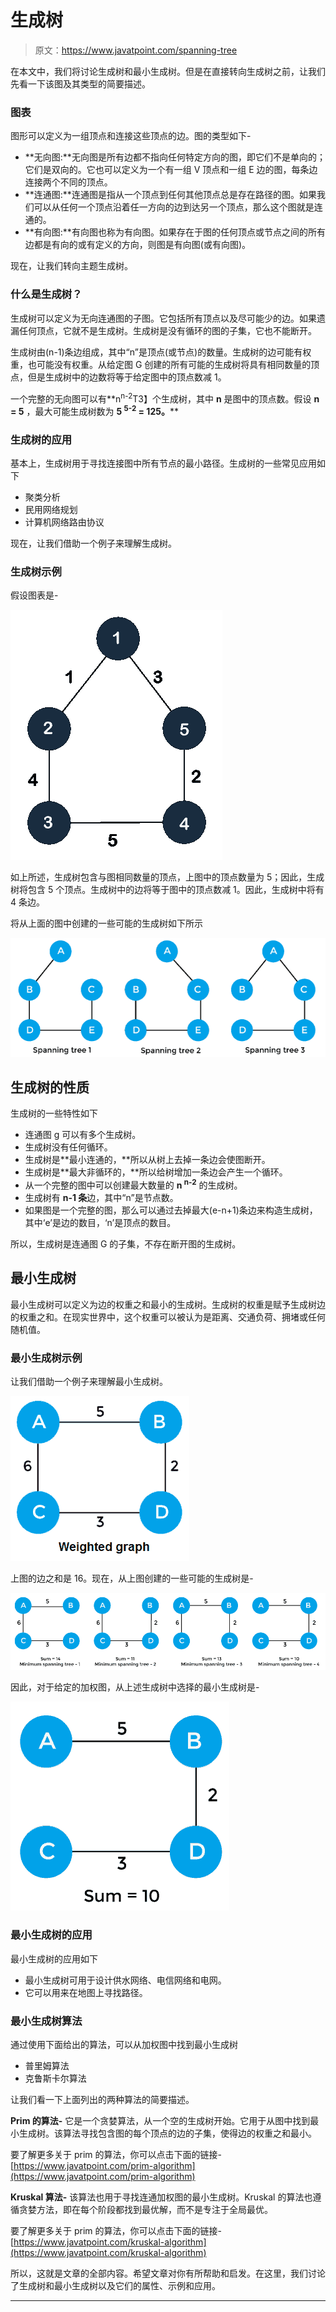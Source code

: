 # 生成树

> 原文：<https://www.javatpoint.com/spanning-tree>

在本文中，我们将讨论生成树和最小生成树。但是在直接转向生成树之前，让我们先看一下该图及其类型的简要描述。

### 图表

图形可以定义为一组顶点和连接这些顶点的边。图的类型如下-

*   **无向图:**无向图是所有边都不指向任何特定方向的图，即它们不是单向的；它们是双向的。它也可以定义为一个有一组 V 顶点和一组 E 边的图，每条边连接两个不同的顶点。
*   **连通图:**连通图是指从一个顶点到任何其他顶点总是存在路径的图。如果我们可以从任何一个顶点沿着任一方向的边到达另一个顶点，那么这个图就是连通的。
*   **有向图:**有向图也称为有向图。如果存在于图的任何顶点或节点之间的所有边都是有向的或有定义的方向，则图是有向图(或有向图)。

现在，让我们转向主题生成树。

### 什么是生成树？

生成树可以定义为无向连通图的子图。它包括所有顶点以及尽可能少的边。如果遗漏任何顶点，它就不是生成树。生成树是没有循环的图的子集，它也不能断开。

生成树由(n-1)条边组成，其中“n”是顶点(或节点)的数量。生成树的边可能有权重，也可能没有权重。从给定图 G 创建的所有可能的生成树将具有相同数量的顶点，但是生成树中的边数将等于给定图中的顶点数减 1。

一个完整的无向图可以有**n<sup>n-2</sup>T3】个生成树，其中 **n** 是图中的顶点数。假设 **n = 5** ，最大可能生成树数为 **5 <sup>5-2</sup> = 125。****

### 生成树的应用

基本上，生成树用于寻找连接图中所有节点的最小路径。生成树的一些常见应用如下

*   聚类分析
*   民用网络规划
*   计算机网络路由协议

现在，让我们借助一个例子来理解生成树。

### 生成树示例

假设图表是-

![Spanning tree](img/8f642e71c5035f2b7536a9b0f7301bae.png)

如上所述，生成树包含与图相同数量的顶点，上图中的顶点数量为 5；因此，生成树将包含 5 个顶点。生成树中的边将等于图中的顶点数减 1。因此，生成树中将有 4 条边。

将从上面的图中创建的一些可能的生成树如下所示

![Spanning tree](img/b9f11b05131dd27cc8f3cb004465cd20.png)

## 生成树的性质

生成树的一些特性如下

*   连通图 g 可以有多个生成树。
*   生成树没有任何循环。
*   生成树是**最小连通的，**所以从树上去掉一条边会使图断开。
*   生成树是**最大非循环的，**所以给树增加一条边会产生一个循环。
*   从一个完整的图中可以创建最大数量的 **n <sup>n-2</sup>** 的生成树。
*   生成树有 **n-1 条**边，其中“n”是节点数。
*   如果图是一个完整的图，那么可以通过去掉最大(e-n+1)条边来构造生成树，其中‘e’是边的数目，‘n’是顶点的数目。

所以，生成树是连通图 G 的子集，不存在断开图的生成树。

## 最小生成树

最小生成树可以定义为边的权重之和最小的生成树。生成树的权重是赋予生成树边的权重之和。在现实世界中，这个权重可以被认为是距离、交通负荷、拥堵或任何随机值。

### 最小生成树示例

让我们借助一个例子来理解最小生成树。

![Spanning tree](img/82982c6a1516b4db6b3908e44acbc3d1.png)

上图的边之和是 16。现在，从上图创建的一些可能的生成树是-

![Spanning tree](img/4d1b3f7a40f9a0e827549c2ee976d55a.png)

因此，对于给定的加权图，从上述生成树中选择的最小生成树是-

![Spanning tree](img/6b5f7bf1fb8a3298987d8b36fc0923f0.png)

### 最小生成树的应用

最小生成树的应用如下

*   最小生成树可用于设计供水网络、电信网络和电网。
*   它可以用来在地图上寻找路径。

### 最小生成树算法

通过使用下面给出的算法，可以从加权图中找到最小生成树

*   普里姆算法
*   克鲁斯卡尔算法

让我们看一下上面列出的两种算法的简要描述。

**Prim 的算法-** 它是一个贪婪算法，从一个空的生成树开始。它用于从图中找到最小生成树。该算法寻找包含图的每个顶点的边的子集，使得边的权重之和最小。

要了解更多关于 prim 的算法，你可以点击下面的链接-[https://www.javatpoint.com/prim-algorithm](https://www.javatpoint.com/prim-algorithm)

**Kruskal 算法-** 该算法也用于寻找连通加权图的最小生成树。Kruskal 的算法也遵循贪婪方法，即在每个阶段都找到最优解，而不是专注于全局最优。

要了解更多关于 prim 的算法，你可以点击下面的链接-[https://www.javatpoint.com/kruskal-algorithm](https://www.javatpoint.com/kruskal-algorithm)

所以，这就是文章的全部内容。希望文章对你有所帮助和启发。在这里，我们讨论了生成树和最小生成树以及它们的属性、示例和应用。

* * *